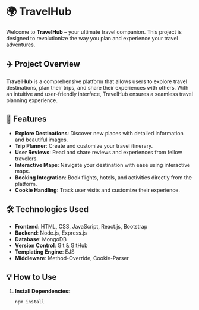 # 🌍 TravelHub

Welcome to **TravelHub** – your ultimate travel companion. This project is designed to revolutionize the way you plan and experience your travel adventures.

## ✈️ Project Overview

**TravelHub** is a comprehensive platform that allows users to explore travel destinations, plan their trips, and share their experiences with others. With an intuitive and user-friendly interface, TravelHub ensures a seamless travel planning experience.

## 🚀 Features

- **Explore Destinations**: Discover new places with detailed information and beautiful images.
- **Trip Planner**: Create and customize your travel itinerary.
- **User Reviews**: Read and share reviews and experiences from fellow travelers.
- **Interactive Maps**: Navigate your destination with ease using interactive maps.
- **Booking Integration**: Book flights, hotels, and activities directly from the platform.
- **Cookie Handling**: Track user visits and customize their experience.

## 🛠️ Technologies Used

- **Frontend**: HTML, CSS, JavaScript, React.js, Bootstrap
- **Backend**: Node.js, Express.js
- **Database**: MongoDB
- **Version Control**: Git & GitHub
- **Templating Engine**: EJS
- **Middleware**: Method-Override, Cookie-Parser

## 💡 How to Use

1. **Install Dependencies**:
   ```sh
   npm install
